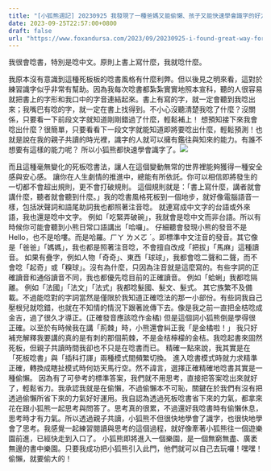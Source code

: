 ```yaml
---
title: "[小狐熊週記] 20230925 我發現了一種爸媽又能偷懶、孩子又能快速學會識字的好方法 I found a great way for parents to be lazy and children to quickly learn to read."
date: 2023-09-25T22:57:00+0800
draft: false
url: "https://www.foxandursa.com/2023/09/20230925-i-found-great-way-for-parents.html"
---
```


我很會唸書，特別是唸中文。原則上書上寫什麼，我就唸什麼。

我原本沒有意識到這種死板板的唸書風格有什麼利弊。但以後見之明來看，這對於練習識字似乎非常有幫助。因為我每次唸書都紮紮實實地照本宣科，聽的人很容易就把書上的字形和我口中的字音連結起來。書上有寫的字，就一定會聽到我唸出來；我嘴巴有唸的字，就一定在書上找得到。不小心沒聽清楚我唸了什麼？沒關係，只要看一下前段文字就知道剛剛錯過了什麼，輕鬆補上！
想預知接下來我會唸出什麼？很簡單，只要看看下一段文字就能知道即將要唸出什麼，輕鬆預測！也就是說在我的親子共讀的時光裡，識字的人就可以擁有鑑往與知來的能力。有誰不想要有這樣的能力呢？ 所以小狐熊都快速學會識字了。![]($https://blogger.googleusercontent.com/img/a/AVvXsEiGXqG5Uv4LlgDrXpryggVASYjXahLs5RjpDra0ag4oCnNQsFdIubcfYCQ4LZH2k3Ct4oKRoxV2sPD2rZiT_KTR8x1DOCM9rvUGX-AEUoze8Ha-ou_yXtXLXFIl5duuGvId_vUmtnv_Z3oWcKmF08hRn-2Eo--EpAAw6ndBHnNbXIPots3-gIf4GCUVWeI)



而且這種毫無變化的死板唸書法，讓人在這個變動無常的世界裡能夠獲得一種安全感與安心感。 讓你在人生劇情的推進中，總能有所依託。你可以相信即將發生的一切都不會超出規則，更不會打破規則。 這個規則就是：「書上寫什麼，講者就會講什麼，聽者就會聽到什麼。」我的唸書風格死板到一個地步，就好像電腦語音一樣，包括狀聲詞和語尾助詞我也都照著注音唸。 就連寫成中文字的台語或外來語，我也還是唸中文字。 例如「吃緊弄破碗」，我就會是唸中文而非台語。所以有時候你可能會聽到小熊日常口語講出「哈囉」。 仔細聽會發現小熊的發音不是 Hello，也不是哈嘍。而是哈羅。ㄏㄚ ㄌㄨㄛ ˊ。即標準中文注音的發音。其它像是「爸爸」「媽媽」，我也都是照著注音唸，不會擅自改成「把拔」「馬麻」這種讀音。 如果有疊字，例如人物「奇奇」、東西「球球」，我都會唸二聲和二聲，而不會唸「起奇」或「糗球」。沒有為什麼，只因為注音就是這麼寫的。有些字詞的正確讀音和通俗讀音不同，我也都優先唸目前的正確讀音。 例如「蛤蜊」我都唸隔離。 例如「法國」「法文」「法式」我都唸髮國、髮文、髮式。 其它族繁不及備載。不過能唸對的字詞當然是僅限於我知道正確唸法的那一小部份。有些詞我自己壓根兒就唸錯，也就在不知情的情況下跟著訛傳下去。像是我之前一直把金桔唸成金吉，過了很久才導正。(正確發音應該唸作金橘) 但是這個詞小狐熊倒是學得很正確。以至於有時候我在講「荊棘」時，小熊還會糾正我「是金橘啦！」 我只好補充解釋我要講的真的是有刺的那個荊棘，不是金桔檸檬的金桔。我唸起書來固然死板，但親子共讀時間我卻也不只是在唸書而已。 精確一點來說，我其實是在「死板唸書」與「插科打諢」兩種模式間頻繁切換。 進入唸書模式時就力求精準正確，轉換成瞎扯模式時何妨天馬行空。然不諱言，選擇正確精確地唸書其實是一種偷懶。 因為有了可參考的標準答案，我們就不用思考，直接把答案唸出來就好了，輕鬆省力。我承認我就是在偷懶，不過偷懶本不可恥，關鍵在於我們有沒有把透過偷懶所省下來的力氣好好運用。我自認為透過死板唸書省下來的力氣，都拿來花在跟小狐熊一起思考與問答了。思考真的很累，不過還好我唸書時有偷懶休息，思考時才有力氣。所以透過親子共讀，小狐熊不但很快地學會了識字，也很快地學會了思考。我感覺一起練習閱讀與思考的這個過程，就好像牽著小狐熊往一個遊樂園前進，已經快走到入口了。 小狐熊即將進入一個樂園，是一個無窮無盡、廣袤無邊的書中樂園。只要我成功把小狐熊引入此門，他們就可以自己去玩囉！嘿嘿！偷懶，就要偷大的！
